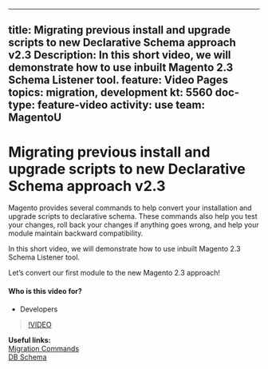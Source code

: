
---
title: Migrating previous install and upgrade scripts to new Declarative Schema approach v2.3
Description: In this short video, we will demonstrate how to use inbuilt Magento 2.3 Schema Listener tool.
feature: Video Pages
topics: migration, development
kt: 5560
doc-type: feature-video
activity: use
team: MagentoU
---
# Migrating previous install and upgrade scripts to new Declarative Schema approach v2.3

Magento provides several commands to help convert your installation and upgrade scripts to declarative schema. These commands also help you test your changes, roll back your changes if anything goes wrong, and help your module maintain backward compatibility.

In this short video, we will demonstrate how to use inbuilt Magento 2.3 Schema Listener tool. 

Let’s convert our first module to the new Magento 2.3 approach!


#### Who is this video for?
* Developers

>[!VIDEO](https://video.tv.adobe.com/v/35817)

**Useful links:**
<br/>
[Migration Commands](https://devdocs.magento.com/guides/v2.4/extension-dev-guide/declarative-schema/migration-commands.html)
<br/>
[DB Schema](https://devdocs.magento.com/guides/v2.4/extension-dev-guide/declarative-schema/db-schema.html)
